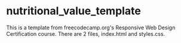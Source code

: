 # nutritional_value_template
This is a template from freecodecamp.org's Responsive Web Design Certification course.
There are 2 files, index.html and styles.css.
